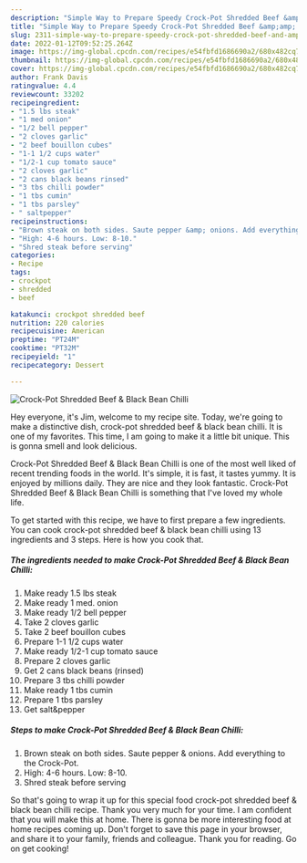 ```yaml
---
description: "Simple Way to Prepare Speedy Crock-Pot Shredded Beef &amp;amp; Black Bean Chilli"
title: "Simple Way to Prepare Speedy Crock-Pot Shredded Beef &amp;amp; Black Bean Chilli"
slug: 2311-simple-way-to-prepare-speedy-crock-pot-shredded-beef-and-amp-black-bean-chilli
date: 2022-01-12T09:52:25.264Z
image: https://img-global.cpcdn.com/recipes/e54fbfd1686690a2/680x482cq70/crock-pot-shredded-beef-black-bean-chilli-recipe-main-photo.jpg
thumbnail: https://img-global.cpcdn.com/recipes/e54fbfd1686690a2/680x482cq70/crock-pot-shredded-beef-black-bean-chilli-recipe-main-photo.jpg
cover: https://img-global.cpcdn.com/recipes/e54fbfd1686690a2/680x482cq70/crock-pot-shredded-beef-black-bean-chilli-recipe-main-photo.jpg
author: Frank Davis
ratingvalue: 4.4
reviewcount: 33202
recipeingredient:
- "1.5 lbs steak"
- "1 med onion"
- "1/2 bell pepper"
- "2 cloves garlic"
- "2 beef bouillon cubes"
- "1-1 1/2 cups water"
- "1/2-1 cup tomato sauce"
- "2 cloves garlic"
- "2 cans black beans rinsed"
- "3 tbs chilli powder"
- "1 tbs cumin"
- "1 tbs parsley"
- " saltpepper"
recipeinstructions:
- "Brown steak on both sides. Saute pepper &amp; onions. Add everything to the Crock-Pot."
- "High: 4-6 hours. Low: 8-10."
- "Shred steak before serving"
categories:
- Recipe
tags:
- crockpot
- shredded
- beef

katakunci: crockpot shredded beef 
nutrition: 220 calories
recipecuisine: American
preptime: "PT24M"
cooktime: "PT32M"
recipeyield: "1"
recipecategory: Dessert

---
```



![Crock-Pot Shredded Beef &amp; Black Bean Chilli](https://img-global.cpcdn.com/recipes/e54fbfd1686690a2/680x482cq70/crock-pot-shredded-beef-black-bean-chilli-recipe-main-photo.jpg)

Hey everyone, it's Jim, welcome to my recipe site. Today, we're going to make a distinctive dish, crock-pot shredded beef &amp; black bean chilli. It is one of my favorites. This time, I am going to make it a little bit unique. This is gonna smell and look delicious.

Crock-Pot Shredded Beef &amp; Black Bean Chilli is one of the most well liked of recent trending foods in the world. It's simple, it is fast, it tastes yummy. It is enjoyed by millions daily. They are nice and they look fantastic. Crock-Pot Shredded Beef &amp; Black Bean Chilli is something that I've loved my whole life.




To get started with this recipe, we have to first prepare a few ingredients. You can cook crock-pot shredded beef &amp; black bean chilli using 13 ingredients and 3 steps. Here is how you cook that.

<!--inarticleads1-->

##### The ingredients needed to make Crock-Pot Shredded Beef &amp; Black Bean Chilli:

1. Make ready 1.5 lbs steak
1. Make ready 1 med. onion
1. Make ready 1/2 bell pepper
1. Take 2 cloves garlic
1. Take 2 beef bouillon cubes
1. Prepare 1-1 1/2 cups water
1. Make ready 1/2-1 cup tomato sauce
1. Prepare 2 cloves garlic
1. Get 2 cans black beans (rinsed)
1. Prepare 3 tbs chilli powder
1. Make ready 1 tbs cumin
1. Prepare 1 tbs parsley
1. Get  salt&amp;pepper




<!--inarticleads2-->

##### Steps to make Crock-Pot Shredded Beef &amp; Black Bean Chilli:

1. Brown steak on both sides. Saute pepper &amp; onions. Add everything to the Crock-Pot.
1. High: 4-6 hours. Low: 8-10.
1. Shred steak before serving




So that's going to wrap it up for this special food crock-pot shredded beef &amp; black bean chilli recipe. Thank you very much for your time. I am confident that you will make this at home. There is gonna be more interesting food at home recipes coming up. Don't forget to save this page in your browser, and share it to your family, friends and colleague. Thank you for reading. Go on get cooking!

